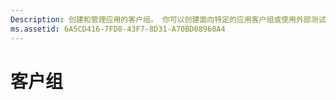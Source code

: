 ```yaml
---
Description: 创建和管理应用的客户组。 你可以创建面向特定的应用客户组或使用外部测试版的测试版组的分段。
ms.assetid: 6A5CD416-7FD8-43F7-8D31-A70BD08960A4
---
```


# 客户组






<!--HONumber=Mar16_HO5-->


